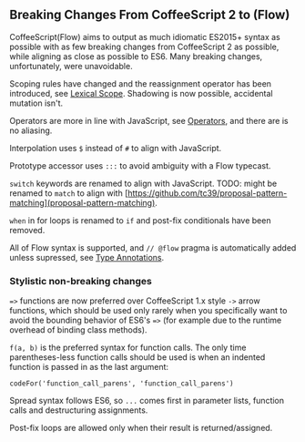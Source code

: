 ## Breaking Changes From CoffeeScript 2 to (Flow)

CoffeeScript(Flow) aims to output as much idiomatic ES2015+ syntax as possible with as few breaking changes from CoffeeScript 2 as possible, while aligning as close as possible to ES6. Many breaking changes, unfortunately, were unavoidable.

Scoping rules have changed and the reassignment operator has been introduced, see [Lexical Scope](#lexical-scope). Shadowing is now possible, accidental mutation isn't.

Operators are more in line with JavaScript, see [Operators](#operators), and there are is no aliasing.

Interpolation uses `$` instead of `#` to align with JavaScript.

Prototype accessor uses `:::` to avoid ambiguity with a Flow typecast.

`switch` keywords are renamed to align with JavaScript. TODO: might be renamed to `match` to align with [https://github.com/tc39/proposal-pattern-matching](proposal-pattern-matching).

`when` in for loops is renamed to `if` and post-fix conditionals have been removed.

All of Flow syntax is supported, and `// @flow` pragma is automatically added unless supressed, see [Type Annotations](#type-annotations).

### Stylistic non-breaking changes

`=>` functions are now preferred over CoffeeScript 1.x style `->` arrow functions, which should be used only rarely when you specifically want to avoid the bounding behavior of ES6's `=>` (for example due to the runtime overhead of binding class methods).

`f(a, b)` is the preferred syntax for function calls. The only time parentheses-less function calls should be used is when an indented function is passed in as the last argument:

```
codeFor('function_call_parens', 'function_call_parens')
```

Spread syntax follows ES6, so `...` comes first in parameter lists, function calls and destructuring assignments.

Post-fix loops are allowed only when their result is returned/assigned.
